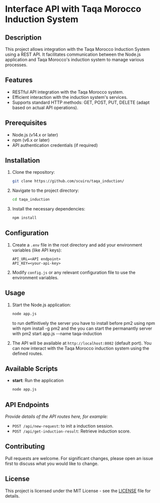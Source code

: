 # Interface API with Taqa Morocco Induction System

## Description
This project allows integration with the Taqa Morocco Induction System using a REST API. It facilitates communication between the Node.js application and Taqa Morocco's induction system to manage various processes.

## Features
- RESTful API integration with the Taqa Morocco system.
- Efficient interaction with the induction system's services.
- Supports standard HTTP methods: GET, POST, PUT, DELETE (adapt based on actual API operations).

## Prerequisites
- Node.js (v14.x or later)
- npm (v6.x or later)
- API authentication credentials (if required)

## Installation

1. Clone the repository:
    ```bash
    git clone https://github.com/scuiro/taqa_induction/
    ```

2. Navigate to the project directory:
    ```bash
    cd taqa_induction
    ```

3. Install the necessary dependencies:
    ```bash
    npm install
    ```

## Configuration
1. Create a `.env` file in the root directory and add your environment variables (like API keys):
    ```
    API_URL=<API endpoint>
    API_KEY=<your-api-key>
    ```

2. Modify `config.js` or any relevant configuration file to use the environment variables.

## Usage
1. Start the Node.js application:
    ```bash
    node app.js
    ```
    to run deffinitively the server you have to install before pm2 using npm with 
    npm install -g pm2 
    and the you can start the permanantly server with 
    pm2 start app.js --name taqa-induction 

2. The API will be available at `http://localhost:8082` (default port). You can now interact with the Taqa Morocco induction system using the defined routes.

## Available Scripts

- **start**: Run the application
    ```bash
    node app.js
    ```
## API Endpoints
_Provide details of the API routes here, for example:_

- `POST /api/new-request`: to init a induction session.
- `POST /api/get-induction-result`: Retrieve induction score.

## Contributing
Pull requests are welcome. For significant changes, please open an issue first to discuss what you would like to change.

## License
This project is licensed under the MIT License - see the [LICENSE](LICENSE) file for details.

